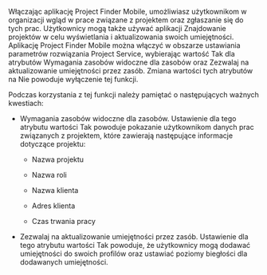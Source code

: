 Włączając aplikację Project Finder Mobile, umożliwiasz użytkownikom w organizacji wgląd w prace związane z projektem oraz zgłaszanie się do tych prac. Użytkownicy mogą także używać aplikacji Znajdowanie projektów w celu wyświetlania i aktualizowania swoich umiejętności. Aplikację Project Finder Mobile można włączyć w obszarze ustawiania parametrów rozwiązania Project Service, wybierając wartość Tak dla atrybutów Wymagania zasobów widoczne dla zasobów oraz Zezwalaj na aktualizowanie umiejętności przez zasób. Zmiana wartości tych atrybutów na Nie powoduje wyłączenie tej funkcji.  
  
 Podczas korzystania z tej funkcji należy pamiętać o następujących ważnych kwestiach:  
  
-   Wymagania zasobów widoczne dla zasobów. Ustawienie dla tego atrybutu wartości Tak powoduje pokazanie użytkownikom danych prac związanych z projektem, które zawierają następujące informacje dotyczące projektu:  
  
    -   Nazwa projektu  
  
    -   Nazwa roli  
  
    -   Nazwa klienta  
  
    -   Adres klienta  
  
    -   Czas trwania pracy  
  
-   Zezwalaj na aktualizowanie umiejętności przez zasób. Ustawienie dla tego atrybutu wartości Tak powoduje, że użytkownicy mogą dodawać umiejętności do swoich profilów oraz ustawiać poziomy biegłości dla dodawanych umiejętności.